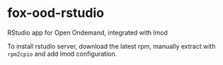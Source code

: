 # fox-ood-rstudio
RStudio app for Open Ondemand, integrated with lmod

To install rstudio server, download the latest rpm, manually extract with `rpm2cpio` and add lmod configuration.
